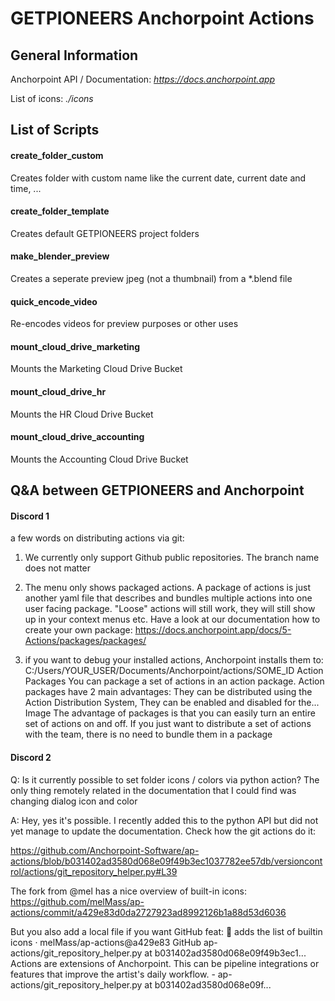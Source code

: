 # GETPIONEERS Anchorpoint Actions

## General Information

Anchorpoint API / Documentation: _https://docs.anchorpoint.app_

List of icons: _./icons_

## List of Scripts

#### create_folder_custom

Creates folder with custom name like the current date, current date and time, ...

#### create_folder_template

Creates default GETPIONEERS project folders

#### make_blender_preview

Creates a seperate preview jpeg (not a thumbnail) from a \*.blend file

#### quick_encode_video

Re-encodes videos for preview purposes or other uses

#### mount_cloud_drive_marketing

Mounts the Marketing Cloud Drive Bucket

#### mount_cloud_drive_hr

Mounts the HR Cloud Drive Bucket

#### mount_cloud_drive_accounting

Mounts the Accounting Cloud Drive Bucket

## Q&A between GETPIONEERS and Anchorpoint

#### Discord 1

a few words on distributing actions via git:

1. We currently only support Github public repositories. The branch name does not matter

2. The menu only shows packaged actions. A package of actions is just another yaml file that describes and bundles multiple actions into one user facing package. "Loose" actions will still work, they will still show up in your context menus etc. Have a look at our documentation how to create your own package: https://docs.anchorpoint.app/docs/5-Actions/packages/packages/

3. if you want to debug your installed actions, Anchorpoint installs them to: C:/Users/YOUR_USER/Documents/Anchorpoint/actions/SOME_ID
   Action Packages
   You can package a set of actions in an action package. Action packages have 2 main advantages: They can be distributed using the Action Distribution System, They can be enabled and disabled for the...
   Image
   The advantage of packages is that you can easily turn an entire set of actions on and off. If you just want to distribute a set of actions with the team, there is no need to bundle them in a package

#### Discord 2

Q:
Is it currently possible to set folder icons / colors via python action? The only thing remotely related in the documentation that I could find was changing dialog icon and color

A:
Hey, yes it's possible. I recently added this to the python API but did not yet manage to update the documentation.
Check how the git actions do it:

https://github.com/Anchorpoint-Software/ap-actions/blob/b031402ad3580d068e09f49b3ec1037782ee57db/versioncontrol/actions/git_repository_helper.py#L39

The fork from @mel has a nice overview of built-in icons:
https://github.com/melMass/ap-actions/commit/a429e83d0da2727923ad8992126b1a88d53d6036

But you also add a local file if you want
GitHub
feat: 📝 adds the list of builtin icons · melMass/ap-actions@a429e83
GitHub
ap-actions/git_repository_helper.py at b031402ad3580d068e09f49b3ec1...
Actions are extensions of Anchorpoint. This can be pipeline integrations or features that improve the artist&#39;s daily workflow. - ap-actions/git_repository_helper.py at b031402ad3580d068e09f...

